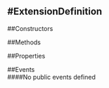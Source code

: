 #ExtensionDefinition
---
##Constructors 


##Methods  





##Properties  



##Events  
####No public events defined

